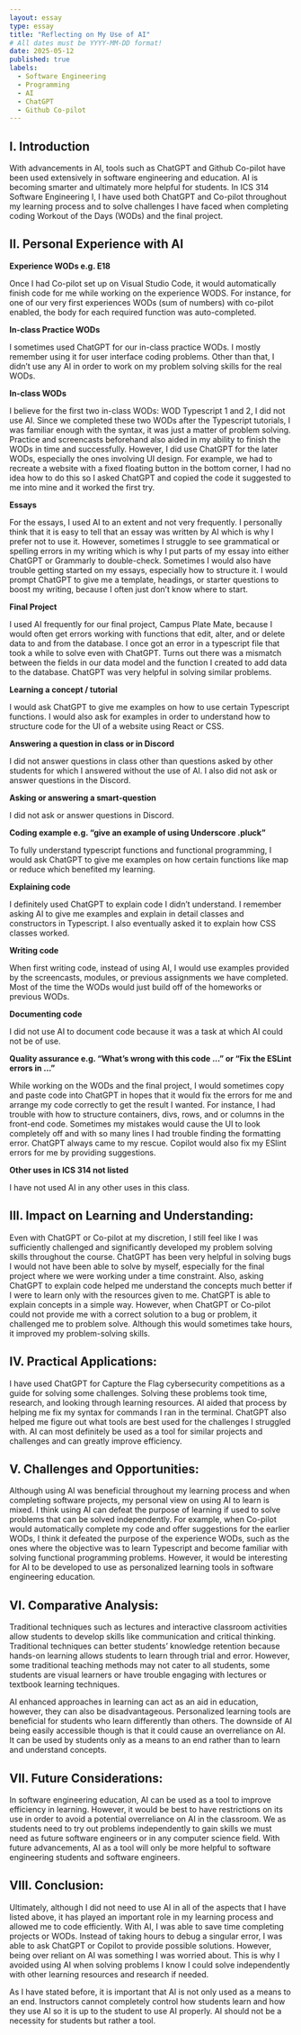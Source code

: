 ```yaml
---
layout: essay
type: essay
title: "Reflecting on My Use of AI"
# All dates must be YYYY-MM-DD format!
date: 2025-05-12
published: true
labels:
  - Software Engineering
  - Programming
  - AI
  - ChatGPT
  - Github Co-pilot
---
```


## I. Introduction
With advancements in AI, tools such as ChatGPT and Github Co-pilot have been used extensively in software engineering and education. AI is becoming smarter and ultimately more helpful for students. In ICS 314 Software Engineering I, I have used both ChatGPT and Co-pilot throughout my learning process and to solve challenges I have faced when completing coding Workout of the Days (WODs) and the final project.

## II. Personal Experience with AI
**Experience WODs e.g. E18**

Once I had Co-pilot set up on Visual Studio Code, it would automatically finish code for me while working on the experience WODS. For instance, for one of our very first experiences WODs (sum of numbers) with co-pilot enabled, the body for each required function was auto-completed. 

**In-class Practice WODs**

I sometimes used ChatGPT for our in-class practice WODs. I mostly remember using it for user interface coding problems. Other than that, I didn’t use any AI in order to work on my problem solving skills for the real WODs.

**In-class WODs**
   
I believe for the first two in-class WODs: WOD Typescript 1 and 2, I did not use AI. Since we completed these two WODs after the Typescript tutorials, I was familiar enough with the syntax, it was just a matter of problem solving. Practice and screencasts beforehand also aided in my ability to finish the WODs in time and successfully. However, I did use ChatGPT for the later WODs, especially the ones involving UI design. For example, we had to recreate a website with a fixed floating button in the bottom corner, I had no idea how to do this so I asked ChatGPT and copied the code it suggested to me into mine and it worked the first try. 

**Essays**

For the essays, I used AI to an extent and not very frequently. I personally think that it is easy to tell that an essay was written by AI which is why I prefer not to use it. However, sometimes I struggle to see grammatical or spelling errors in my writing which is why I put parts of my essay into either ChatGPT or Grammarly to double-check. Sometimes I would also have trouble getting started on my essays, especially how to structure it. I would prompt ChatGPT to give me a template, headings, or starter questions to boost my writing, because I often just don’t know where to start.

**Final Project**

I used AI frequently for our final project, Campus Plate Mate, because I would often get errors working with functions that edit, alter, and or delete data to and from the database. I once got an error in a typescript file that took a while to solve even with ChatGPT. Turns out there was a mismatch between the fields in our data model and the function I created to add data to the database. ChatGPT was very helpful in solving similar problems.

**Learning a concept / tutorial**

I would ask ChatGPT to give me examples on how to use certain Typescript functions. I would also ask for examples in order to understand how to structure code for the UI of a website using React or CSS.

**Answering a question in class or in Discord**

I did not answer questions in class other than questions asked by other students for which I answered without the use of AI. I also did not ask or answer questions in the Discord.

**Asking or answering a smart-question**

I did not ask or answer questions in Discord.

**Coding example e.g. “give an example of using Underscore .pluck”**

To fully understand typescript functions and functional programming, I would ask ChatGPT to give me examples on how certain functions like map or reduce which benefited my learning.

**Explaining code**

I definitely used ChatGPT to explain code I didn’t understand. I remember asking AI to give me examples and explain in detail classes and constructors in Typescript. I also eventually asked it to explain how CSS classes worked. 

**Writing code**

When first writing code, instead of using AI, I would use examples provided by the screencasts, modules, or previous assignments we have completed. Most of the time the WODs would just build off of the homeworks or previous WODs. 

**Documenting code**

I did not use AI to document code because it was a task at which AI could not be of use.

**Quality assurance e.g. “What’s wrong with this code ...” or “Fix the ESLint errors in ...”**

While working on the WODs and the final project, I would sometimes copy and paste code into ChatGPT in hopes that it would fix the errors for me and arrange my code correctly to get the result I wanted. For instance, I had trouble with how to structure containers, divs, rows, and or columns in the front-end code. Sometimes my mistakes would cause the UI to look completely off and with so many lines I had trouble finding the formatting error. ChatGPT always came to my rescue. Copilot would also fix my ESlint errors for me by providing suggestions.

**Other uses in ICS 314 not listed**

I have not used AI in any other uses in this class.

## III. Impact on Learning and Understanding:
Even with ChatGPT or Co-pilot at my discretion, I still feel like I was sufficiently challenged and significantly developed my problem solving skills throughout the course. ChatGPT has been very helpful in solving bugs I would not have been able to solve by myself, especially for the final project where we were working under a time constraint. Also, asking ChatGPT to explain code helped me understand the concepts much better if I were to learn only with the resources given to me. ChatGPT is able to explain concepts in a simple way. However, when ChatGPT or Co-pilot could not provide me with a correct solution to a bug or problem, it challenged me to problem solve. Although this would sometimes take hours, it improved my problem-solving skills.

## IV. Practical Applications:
I have used ChatGPT for Capture the Flag cybersecurity competitions as a guide for solving some challenges. Solving these problems took time, research, and looking through learning resources. AI aided that process by helping me fix my syntax for commands I ran in the terminal. ChatGPT also helped me figure out what tools are best used for the challenges I struggled with. AI can most definitely be used as a tool for similar projects and challenges and can greatly improve efficiency.

## V. Challenges and Opportunities:
Although using AI was beneficial throughout my learning process and when completing software projects, my personal view on using AI to learn is mixed. I think using AI can defeat the purpose of learning if used to solve problems that can be solved independently. For example, when Co-pilot would automatically complete my code and offer suggestions for the earlier WODs, I think it defeated the purpose of the experience WODs, such as the ones where the objective was to learn Typescript and become familiar with solving functional programming problems. However, it would be interesting for AI to be developed to use as personalized learning tools in software engineering education.

## VI. Comparative Analysis:
Traditional techniques such as lectures and interactive classroom activities allow students to develop skills like communication and critical thinking. Traditional techniques can better students’ knowledge retention because hands-on learning allows students to learn through trial and error. However, some traditional teaching methods may not cater to all students, some students are visual learners or have trouble engaging with lectures or textbook learning techniques. 

AI enhanced approaches in learning can act as an aid in education, however, they can also be disadvantageous. Personalized learning tools are beneficial for students who learn differently than others. The downside of AI being easily accessible though is that it could cause an overreliance on AI. It can be used by students only as a means to an end rather than to learn and understand concepts. 

## VII. Future Considerations:
In software engineering education, AI can be used as a tool to improve efficiency in learning. However, it would be best to have restrictions on its use in order to avoid a potential overreliance on AI in the classroom. We as students need to try out problems independently to gain skills we must need as future software engineers or in any computer science field. With future advancements, AI as a tool will only be more helpful to software engineering students and software engineers.

## VIII. Conclusion:

Ultimately, although I did not need to use AI in all of the aspects that I have listed above, it has played an important role in my learning process and allowed me to code efficiently. With AI, I was able to save time completing projects or WODs. Instead of taking hours to debug a singular error, I was able to ask ChatGPT or Copilot to provide possible solutions. However, being over reliant on AI was something I was worried about. This is why I avoided using AI when solving problems I know I could solve independently with other learning resources and research if needed. 

As I have stated before, it is important that AI is not only used as a means to an end. Instructors cannot completely control how students learn and how they use AI so it is up to the student to use AI properly. AI should not be a necessity for students but rather a tool.
